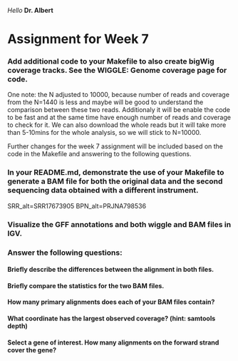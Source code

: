 *Hello* **Dr. Albert**

# Assignment for Week 7

### Add additional code to your Makefile to also create bigWig coverage tracks. See the WIGGLE: Genome coverage page for code.
One note:
the N adjusted to 10000, because number of reads and coverage from the N=1440 is less and maybe will be good to understand the comparison between these two reads. Additionaly it will be enable the code to be fast and at the same time have enough number of reads and coverage to check for it. We can also download the whole reads but it will take more than 5-10mins for the whole analysis, so we will stick to N=10000.

Further changes for the week 7 assignment will be included based on the code in the Makefile and answering to the following questions.

### In your README.md, demonstrate the use of your Makefile to generate a BAM file for both the original data and the second sequencing data obtained with a different instrument.
SRR_alt=SRR17673905
BPN_alt=PRJNA798536

### Visualize the GFF annotations and both wiggle and BAM files in IGV.

### Answer the following questions:

#### Briefly describe the differences between the alignment in both files.
#### Briefly compare the statistics for the two BAM files.
#### How many primary alignments does each of your BAM files contain?
#### What coordinate has the largest observed coverage? (hint: samtools depth)
#### Select a gene of interest. How many alignments on the forward strand cover the gene?